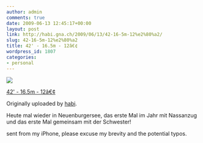 ```yaml
---
author: admin
comments: true
date: 2009-06-13 12:45:17+00:00
layout: post
link: http://habi.gna.ch/2009/06/13/42-16-5m-12%e2%80%a2/
slug: 42-16-5m-12%e2%80%a2
title: 42' - 16.5m - 12â€¢
wordpress_id: 1807
categories:
- personal
---
```



 [![](http://farm4.static.flickr.com/3353/3622136226_797e86b310_m.jpg)](http://www.flickr.com/photos/habi/3622136226/)
   

 
  [42' - 16.5m - 12â€¢](http://www.flickr.com/photos/habi/3622136226/)
    

  Originally uploaded by [habi](http://www.flickr.com/people/habi/).
 



Heute mal wieder in Neuenburgersee, das erste Mal im Jahr mit 
Nassanzug und das erste Mal gemeinsam mit der Schwester!  

  

sent from my iPhone, please excuse my brevity and the potential typos.
  

